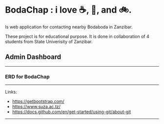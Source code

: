 # BodaChap  : i love  :coffee:, :pizza:, and :bike:.
Is web application for contacting nearby Bodaboda in Zanzibar.

These project is for educational purpose. It is done in collaboration of 4 students from State Univerisity of Zanzibar.

## Admin Dashboard

---

### ERD for BodaChap

***

Links:

  + https://getbootstrap.com/
  + https://www.suza.ac.tz/
  + https://docs.github.com/en/get-started/using-git/about-git

___


